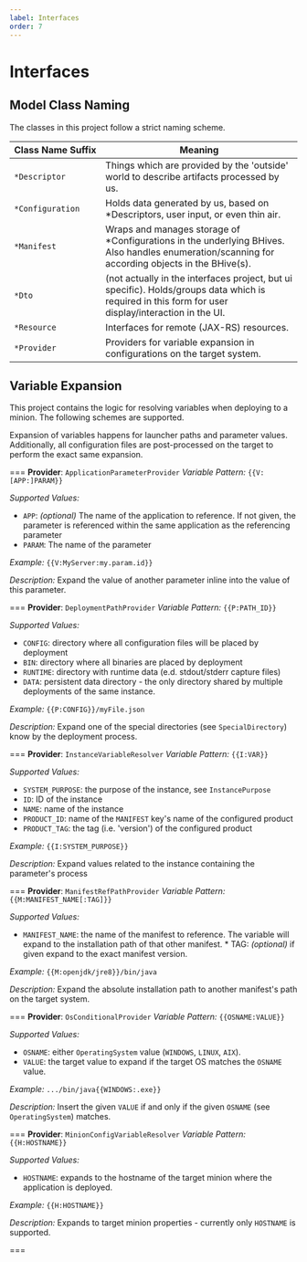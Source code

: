 ```yaml
---
label: Interfaces
order: 7
---
```

# Interfaces

## Model Class Naming

The classes in this project follow a strict naming scheme.

Class&nbsp;Name&nbsp;Suffix | Meaning
---                         | ---
`*Descriptor` | Things which are provided by the 'outside' world to describe artifacts processed by us.
`*Configuration` | Holds data generated by us, based on *Descriptors, user input, or even thin air.
`*Manifest` | Wraps and manages storage of *Configurations in the underlying BHives. Also handles enumeration/scanning for according objects in the BHive(s).
`*Dto` | (not actually in the interfaces project, but ui specific). Holds/groups data which is required in this form for user display/interaction in the UI.
`*Resource` | Interfaces for remote (JAX-RS) resources.
`*Provider` | Providers for variable expansion in configurations on the target system.

## Variable Expansion

This project contains the logic for resolving variables when deploying to a minion. The following schemes are supported.

Expansion of variables happens for launcher paths and parameter values. Additionally, all configuration files are post-processed on the target to perform the exact same expansion.

=== **Provider**: `ApplicationParameterProvider`
_Variable Pattern:_ `{{V:[APP:]PARAM}}` 

_Supported Values:_
* `APP`: _(optional)_ The name of the application to reference. If not given, the parameter is referenced within the same application as the referencing parameter 
* `PARAM`: The name of the parameter

_Example:_ `{{V:MyServer:my.param.id}}`

_Description:_ Expand the value of another parameter inline into the value of this parameter. 

=== **Provider**: `DeploymentPathProvider`
_Variable Pattern:_ `{{P:PATH_ID}}`

_Supported Values:_
* `CONFIG`: directory where all configuration files will be placed by deployment 
* `BIN`: directory where all binaries are placed by deployment 
* `RUNTIME`: directory with runtime data (e.d. stdout/stderr capture files) 
* `DATA`: persistent data directory - the only directory shared by multiple deployments of the same instance.

_Example:_ `{{P:CONFIG}}/myFile.json`

_Description:_ Expand one of the special directories (see `SpecialDirectory`) know by the deployment process.

=== **Provider**: `InstanceVariableResolver`
_Variable Pattern:_ `{{I:VAR}}`

_Supported Values:_
* `SYSTEM_PURPOSE`: the purpose of the instance, see `InstancePurpose` 
* `ID`: ID of the instance 
* `NAME`: name of the instance 
* `PRODUCT_ID`: name of the `MANIFEST` key's name of the configured product 
* `PRODUCT_TAG`: the tag (i.e. 'version') of the configured product

_Example:_ `{{I:SYSTEM_PURPOSE}}`

_Description:_ Expand values related to the instance containing the parameter's process

=== **Provider**: `ManifestRefPathProvider`
_Variable Pattern:_ `{{M:MANIFEST_NAME[:TAG]}}`

_Supported Values:_
* `MANIFEST_NAME`: the name of the manifest to reference. The variable will expand to the installation path of that other manifest. * TAG: _(optional)_ if given expand to the exact manifest version.

_Example:_ `{{M:openjdk/jre8}}/bin/java`

_Description:_ Expand the absolute installation path to another manifest's path on the target system.

=== **Provider**: `OsConditionalProvider`
_Variable Pattern:_ `{{OSNAME:VALUE}}`

_Supported Values:_
* `OSNAME`: either `OperatingSystem` value (`WINDOWS`, `LINUX`, `AIX`).
* `VALUE`: the target value to expand if the target OS matches the `OSNAME` value.

_Example:_ `.../bin/java{{WINDOWS:.exe}}`

_Description:_ Insert the given `VALUE` if and only if the given `OSNAME` (see `OperatingSystem`) matches.

=== **Provider**: `MinionConfigVariableResolver`
_Variable Pattern:_ `{{H:HOSTNAME}}`

_Supported Values:_
* `HOSTNAME`: expands to the hostname of the target minion where the application is deployed.

_Example:_ `{{H:HOSTNAME}}`

_Description:_ Expands to target minion properties - currently only `HOSTNAME` is supported.

===
